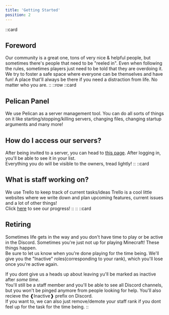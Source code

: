 ```yaml
---
title: 'Getting Started'
position: 2
---
```

::card
## Foreword 
Our community is a great one, tons of very nice & helpful people, but sometimes there's people that need to be "reeled in". Even when following the rules, sometimes players just need to be told that they are overdoing it.  
We try to foster a safe space where everyone can be themselves and have fun! A place that'll always be there if you need a distraction from life. No matter who you are.
::
::row
::card
## Pelican Panel
We use Pelican as a server management tool. You can do all sorts of things on it like starting/stopping/killing servers, changing files, changing startup arguments and many more!
## How do I access our servers?
After being invited to a server, you can head to [this page](https://panel.ihatemy.live).
After logging in, you'll be able to see it in your list.  
Everything you do will be visible to the owners, tread lightly!
::
::card
## What is staff working on?
We use Trello to keep track of current tasks/ideas
Trello is a cool little websites where we write down and plan upcoming features, current issues and a lot of other things!  
Click [here](https://trello.com/b/ZyzqaWbS/penguin-network-developerboard) to see our progress!
::
::
::card
## Retiring
Sometimes life gets in the way and you don't have time to play or be active in the Discord. Sometimes you're just not up for playing Minecraft! These things happen.   
Be sure to let us know when you're done playing for the time being. We'll give you the "Inactive" roles(corresponding to your rank), which you'll lose once you're active again.

If you dont give us a heads up about leaving yu'll be marked as inactive after _some time_.  
You'll still be a staff member and you'll be able to see all Discord channels, but you won't be pinged anymore from people looking for help.
You'll also recieve the ❰Inactive❱ prefix on Discord.  
If you want to, we can also just remove/demote your staff rank if you dont feel up for the task for the time being. 
::